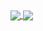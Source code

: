 <a href="https://github-readme-stats.vercel.app/api?username=kajov&show_icons=true&theme=codeSTACKr">
  <img align="center" src="https://github-readme-stats.vercel.app/api?username=kajov&show_icons=true&theme=codeSTACKr" />
</a>
<a href="https://github.com/anuraghazra/github-readme-stats">
  <img align="center" src="https://github-readme-stats.vercel.app/api/top-langs/?username=anuraghazra&layout=compact " />
</a>
